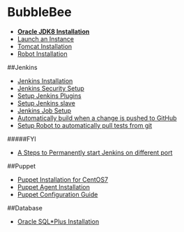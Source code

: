 # BubbleBee
- [**Oracle JDK8 Installation**](docs/jdk-installation.md)
- [Launch an Instance](docs/Launch-an-Instance.md)
- [Tomcat Installation](docs/Tomcat-Installation.md)
- [Robot Installation](docs/Robot-Installation.md)


##Jenkins
- [Jenkins Installation](docs/jenkins-installation.md)
- [Jenkins Security Setup](docs/jenkins-security.md)
- [Setup Jenkins Plugins](docs/Setup-Jenkins-Plugins.md)
- [Setup Jenkins slave](docs/Setup-Jenkins-Slave.md)
- [Jenkins Job Setup](docs/JenkinsJob-Setup.md)
- [Automatically build when a change is pushed to GitHub](docs/jenkins-github-auto.md)
- [Setup Robot to automatically pull tests from git](docs/auto_pull_test.md)

#####FYI
- [A Steps to Permanently start Jenkins on different port](docs/jenkins-diff-port.md)

##Puppet
- [Puppet Installation for CentOS7](docs/puppet-install.md)
- [Puppet Agent Installation](docs/puppet-agent-install.md)
- [Puppet Configuration Guide](docs/puppet-configuration.md)

##Database  
- [Oracle SQL*Plus Installation](docs/sqlplus-installation.md)